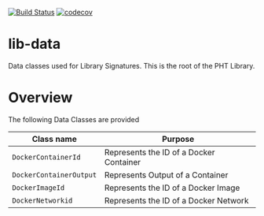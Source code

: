 [![Build Status](https://travis-ci.org/PersonalHealthTrain/lib-data.svg?branch=master)](https://travis-ci.org/PersonalHealthTrain/lib-data)
[![codecov](https://codecov.io/gh/PersonalHealthTrain/lib-data/branch/master/graph/badge.svg)](https://codecov.io/gh/PersonalHealthTrain/lib-data)


# lib-data
Data classes used for Library Signatures. This is the root of the PHT Library.

# Overview

The following Data Classes are provided

Class name              | Purpose
------------------------|---------------------------------------
`DockerContainerId`     | Represents the ID of a Docker Container
`DockerContainerOutput` | Represents Output of a Container
`DockerImageId`         | Represents the ID of a Docker Image
`DockerNetworkid`       | Represents the ID of a Docker Network
